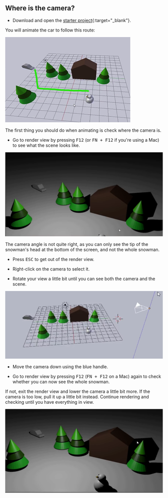 ## Where is the camera?

+ Download and open the [starter project](resources/snow-scene-starter.blend){:target="_blank"}.

You will animate the car to follow this route:

![Car route](images/blender-proper-car-route.png)

The first thing you should do when animating is check where the camera is.

+ Go to render view by pressing <kbd>F12</kbd> (or <kbd>FN + F12</kbd> if you're using a Mac) to see what the scene looks like.

![Initial render](images/blender-initial-render.png)

The camera angle is not quite right, as you can only see the tip of the snowman's head at the bottom of the screen, and not the whole snowman.

+ Press <kbd>ESC</kbd> to get out of the render view.

+ Right-click on the camera to select it.

+ Rotate your view a little bit until you can see both the camera and the scene.

![Move the camera](images/blender-snowscene-move-camera.png)

+ Move the camera down using the blue handle.

+ Go to render view by pressing <kbd>F12</kbd> (<kbd>FN + F12</kbd> on a Mac) again to check whether you can now see the whole snowman.

If not, exit the render view and lower the camera a little bit more. If the camera is too low, pull it up a little bit instead. Continue rendering and checking until you have everything in view.

![Final render](images/blender-final-render.png)
